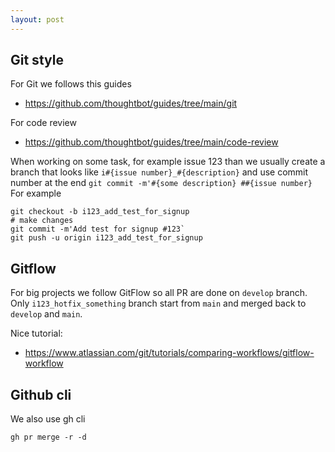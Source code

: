 ```yaml
---
layout: post
---
```


## Git style

For Git we follows this guides

* <https://github.com/thoughtbot/guides/tree/main/git>

For code review

* <https://github.com/thoughtbot/guides/tree/main/code-review>

When working on some task, for example issue 123 than we usually create a branch
that looks like `i#{issue number}_#{description}` and use commit number at the
end `git commit -m'#{some description} ##{issue number}`
For example

```
git checkout -b i123_add_test_for_signup
# make changes
git commit -m'Add test for signup #123`
git push -u origin i123_add_test_for_signup
```

## Gitflow

For big projects we follow GitFlow
so all PR are done on `develop` branch. Only `i123_hotfix_something` branch
start from `main` and merged back to `develop` and `main`.

Nice tutorial:

* <https://www.atlassian.com/git/tutorials/comparing-workflows/gitflow-workflow>


## Github cli

We also use gh cli

```
gh pr merge -r -d
```
